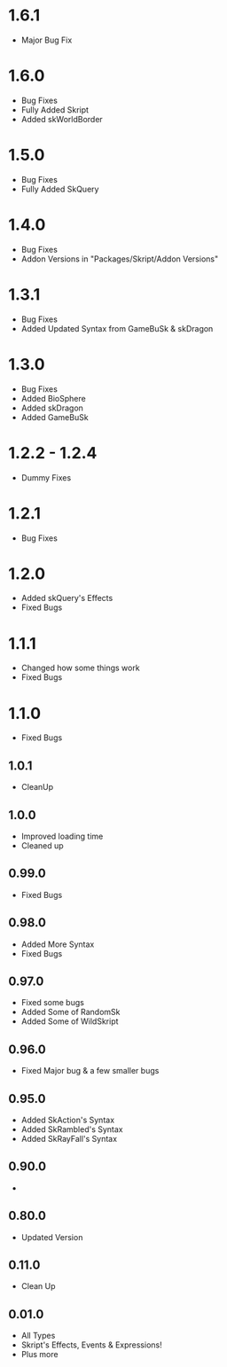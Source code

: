 # 1.6.1
* Major Bug Fix

# 1.6.0
* Bug Fixes
* Fully Added Skript
* Added skWorldBorder

# 1.5.0
* Bug Fixes
* Fully Added SkQuery

# 1.4.0
* Bug Fixes
* Addon Versions in "Packages/Skript/Addon Versions"

# 1.3.1
* Bug Fixes
* Added Updated Syntax from GameBuSk & skDragon

# 1.3.0
* Bug Fixes
* Added BioSphere
* Added skDragon
* Added GameBuSk

# 1.2.2 - 1.2.4
* Dummy Fixes

# 1.2.1
* Bug Fixes

# 1.2.0
* Added skQuery's Effects
* Fixed Bugs

# 1.1.1
* Changed how some things work
* Fixed Bugs

# 1.1.0
* Fixed Bugs

## 1.0.1
* CleanUp

## 1.0.0
* Improved loading time
* Cleaned up

## 0.99.0
* Fixed Bugs

## 0.98.0
* Added More Syntax
* Fixed Bugs

## 0.97.0
* Fixed some bugs
* Added Some of RandomSk
* Added Some of WildSkript

## 0.96.0
* Fixed Major bug & a few smaller bugs

## 0.95.0
* Added SkAction's Syntax
* Added SkRambled's Syntax
* Added SkRayFall's Syntax

## 0.90.0
*

## 0.80.0
* Updated Version

## 0.11.0
* Clean Up

## 0.01.0
* All Types
* Skript's Effects, Events & Expressions!
* Plus more
